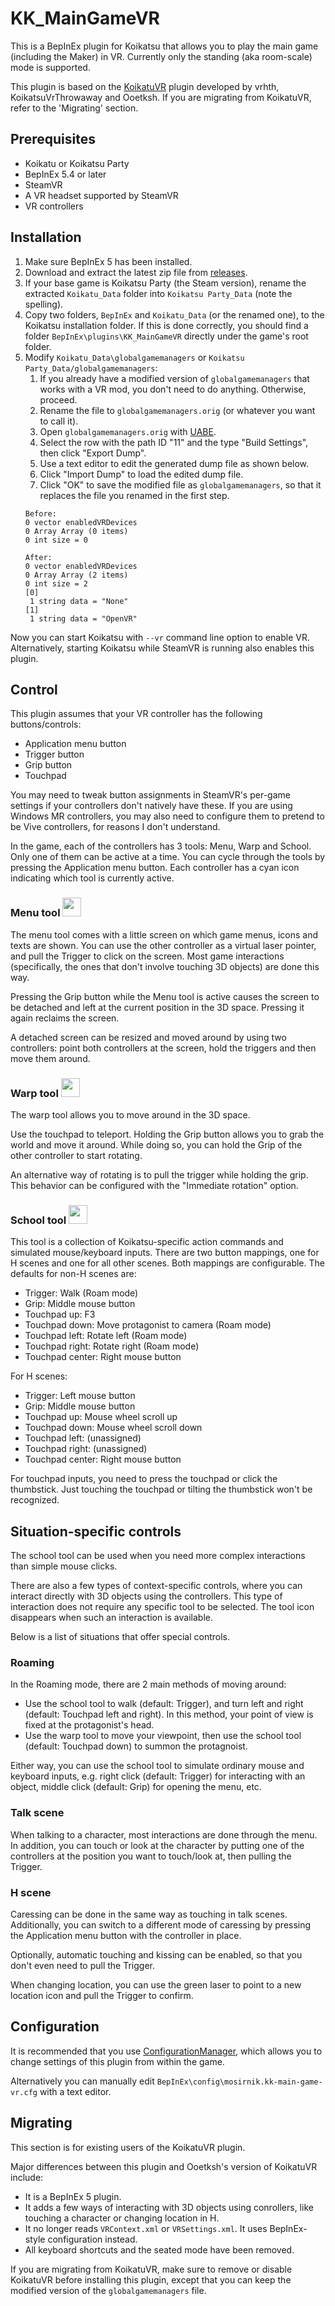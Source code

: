 # KK_MainGameVR

This is a BepInEx plugin for Koikatsu that allows you to play the main game
(including the Maker) in VR. Currently only the standing (aka room-scale)
mode is supported.

This plugin is based on the [KoikatuVR](https://github.com/Ooetksh/KoikatuVR)
plugin developed by vrhth, KoikatsuVrThrowaway and Ooetksh. If you are migrating
from KoikatuVR, refer to the 'Migrating' section.

## Prerequisites

* Koikatu or Koikatsu Party
* BepInEx 5.4 or later
* SteamVR
* A VR headset supported by SteamVR
* VR controllers

## Installation

1. Make sure BepInEx 5 has been installed.
2. Download and extract the latest zip file from
  [releases](https://github.com/mosirnik/KK_MainGameVR/releases).
3. If your base game is Koikatsu Party (the Steam version), rename the extracted
  `Koikatu_Data` folder into `Koikatsu Party_Data` (note the spelling).
4. Copy two folders, `BepInEx` and `Koikatu_Data` (or the renamed one), to the
  Koikatsu installation folder. If this is done correctly, you should find a folder
  `BepInEx\plugins\KK_MainGameVR` directly under the game's root folder.
5. Modify `Koikatu_Data\globalgamemanagers` or `Koikatsu Party_Data/globalgamemanagers`:
    1. If you already have a modified version of `globalgamemanagers` that works with a VR mod,
      you don't need to do anything. Otherwise, proceed.
    2. Rename the file to `globalgamemanagers.orig` (or whatever you want to call it).
    3. Open `globalgamemanagers.orig` with [UABE](https://github.com/DerPopo/UABE/releases).
    4. Select the row with the path ID "11" and the type "Build Settings", then click "Export Dump".
    5. Use a text editor to edit the generated dump file as shown below.
    6. Click "Import Dump" to load the edited dump file.
    7. Click "OK" to save the modified file as `globalgamemanagers`, so that it
      replaces the file you renamed in the first step.
    ~~~
    Before:
    0 vector enabledVRDevices
    0 Array Array (0 items)
    0 int size = 0

    After:
    0 vector enabledVRDevices
    0 Array Array (2 items)
    0 int size = 2
    [0]
     1 string data = "None"
    [1]
     1 string data = "OpenVR"
    ~~~

Now you can start Koikatsu with `--vr` command line option to enable VR.
Alternatively, starting Koikatsu while SteamVR is running also enables this
plugin.

## Control

This plugin assumes that your VR controller has the following buttons/controls:

* Application menu button
* Trigger button
* Grip button
* Touchpad

You may need to tweak button assignments in SteamVR's per-game settings if your
controllers don't natively have these. If you are using Windows MR controllers,
you may also need to configure them to pretend to be Vive controllers, for
reasons I don't understand.

In the game, each of the controllers has 3 tools: Menu, Warp and School. Only
one of them can be active at a time. You can cycle through the tools by pressing
the Application menu button. Each controller has a cyan icon indicating which
tool is currently active.

### Menu tool <img src="https://raw.githubusercontent.com/mosirnik/KK_MainGameVR/master/doc/img/icon_menu.png" height="30">

The menu tool comes with a little screen on which game menus, icons and texts
are shown. You can use the other controller as a virtual laser pointer, and
pull the Trigger to click on the screen. Most game interactions (specifically,
the ones that don't involve touching 3D objects) are done this way.

Pressing the Grip button while the Menu tool is active causes the screen
to be detached and left at the current position in the 3D space. Pressing it
again reclaims the screen.

A detached screen can be resized and moved around by using two controllers:
point both controllers at the screen, hold the triggers and then move them
around.

### Warp tool <img src="https://raw.githubusercontent.com/mosirnik/KK_MainGameVR/master/doc/img/icon_warp.png" height="30">

The warp tool allows you to move around in the 3D space. 

Use the touchpad to teleport. Holding the Grip button allows you to grab
the world and move it around. While doing so, you can hold the Grip of the
other controller to start rotating.

An alternative way of rotating is to pull the trigger while holding the grip.
This behavior can be configured with the "Immediate rotation" option.

### School tool <img src="https://raw.githubusercontent.com/mosirnik/KK_MainGameVR/master/doc/img/icon_school.png" height="30">

This tool is a collection of Koikatsu-specific action commands and simulated
mouse/keyboard inputs. There are two button mappings, one for H scenes and
one for all other scenes. Both mappings are configurable. The defaults for
non-H scenes are:

* Trigger: Walk (Roam mode)
* Grip: Middle mouse button
* Touchpad up: F3
* Touchpad down: Move protagonist to camera (Roam mode)
* Touchpad left: Rotate left (Roam mode)
* Touchpad right: Rotate right (Roam mode)
* Touchpad center: Right mouse button

For H scenes:

* Trigger: Left mouse button
* Grip: Middle mouse button
* Touchpad up: Mouse wheel scroll up
* Touchpad down: Mouse wheel scroll down
* Touchpad left: (unassigned)
* Touchpad right: (unassigned)
* Touchpad center: Right mouse button

For touchpad inputs, you need to press the touchpad or click the thumbstick.
Just touching the touchpad or tilting the thumbstick won't be recognized.

## Situation-specific controls

The school tool can be used when you need more complex interactions than simple
mouse clicks.

There are also a few types of context-specific controls, where you can interact
directly with 3D objects using the controllers. This type of interaction does
not require any specific tool to be selected. The tool icon disappears when
such an interaction is available.

Below is a list of situations that offer special controls.

### Roaming

In the Roaming mode, there are 2 main methods of moving around:

* Use the school tool to walk (default: Trigger), and turn left and right
    (default: Touchpad left and right). In this method, your point
    of view is fixed at the protagonist's head.
* Use the warp tool to move your viewpoint, then use the school tool
    (default: Touchpad down) to summon the protagnoist.

Either way, you can use the school tool to simulate ordinary mouse and keyboard
inputs, e.g. right click (default: Trigger) for interacting with an object,
middle click (default: Grip) for opening the menu, etc.

### Talk scene

When talking to a character, most interactions are done through the menu.
In addition, you can touch or look at the character by putting one of the
controllers at the position you want to touch/look at, then pulling the
Trigger. 

### H scene

Caressing can be done in the same way as touching in talk scenes. Additionally,
you can switch to a different mode of caressing by pressing the Application
menu button with the controller in place.

Optionally, automatic touching and kissing can be enabled, so that you don't
even need to pull the Trigger.

When changing location, you can use the green laser to point to a new location
icon and pull the Trigger to confirm.

## Configuration

It is recommended that you use
[ConfigurationManager](https://github.com/BepInEx/BepInEx.ConfigurationManager),
which allows you to change settings of this plugin from within the game.

Alternatively you can manually edit `BepInEx\config\mosirnik.kk-main-game-vr.cfg`
with a text editor.

## Migrating

This section is for existing users of the KoikatuVR plugin.

Major differences between this plugin and Ooetksh's version of KoikatuVR include:

* It is a BepInEx 5 plugin.
* It adds a few ways of interacting with 3D objects using conrollers, like
  touching a character or changing location in H.
* It no longer reads `VRContext.xml` or `VRSettings.xml`. It uses BepInEx-style
  configuration instead.
* All keyboard shortcuts and the seated mode have been removed.

If you are migrating from KoikatuVR, make sure to remove or disable KoikatuVR
before installing this plugin, except that you can keep the modified version
of the `globalgamemanagers` file.
